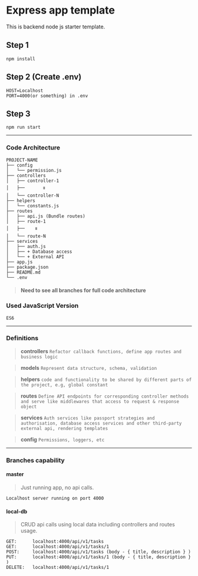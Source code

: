 # Express app template

This is backend node js starter template.

## Step 1

    npm install

## Step 2 (Create .env)

    HOST=Localhost
    PORT=4000(or something) in .env

## Step 3

    npm run start

---

### Code Architecture

```
PROJECT-NAME
├── config
│   └── permission.js
├── controllers
│   ├── controller-1
│   ├──       ။
│   └── controller-N
├── helpers
│   └── constants.js
├── routes
│   ├── api.js (Bundle routes)
│   ├── route-1
│   ├──    ။
│   └── route-N
├── services
│   ├── auth.js
│   ├── + Database access
│   └── + External API
├── app.js
├── package.json
├── README.md
└── .env
```

> #### Need to see all branches for full code architecture

### Used JavaScript Version

    ES6

---

### Definitions

> **controllers** `Refactor callback functions, define app routes and business logic`

> **models** `Represent data structure, schema, validation`

> **helpers** `code and functionality to be shared by different parts of the project, e.g, global constant`

> **routes** `Define API endpoints for corresponding controller methods and serve like middlewares that access to request & response object`

> **services** `Auth services like passport strategies and authorisation, database access services and other third-party external api, rendering templates`

> **config** `Permissions, loggers, etc`

---

### Branches capability

#### master

> Just running app, no api calls.

`Localhost server running on port 4000`

#### local-db

> CRUD api calls using local data including controllers and routes usage.

```
GET:      localhost:4000/api/v1/tasks
GET:      localhost:4000/api/v1/tasks/1
POST:     localhost:4000/api/v1/tasks (body - { title, description } )
PUT:      localhost:4000/api/v1/tasks/1 (body - { title, description } )
DELETE:   localhost:4000/api/v1/tasks/1
```
